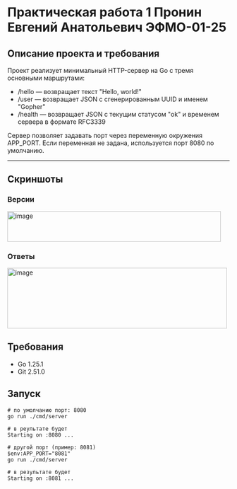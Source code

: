 # Практическая работа 1 Пронин Евгений Анатольевич ЭФМО-01-25

## Описание проекта и требования

Проект реализует минимальный HTTP-сервер на Go с тремя основными маршрутами:

* /hello — возвращает текст "Hello, world!"
* /user — возвращает JSON с сгенерированным UUID и именем "Gopher"
* /health — возвращает JSON с текущим статусом "ok" и временем сервера в формате RFC3339

Сервер позволяет задавать порт через переменную окружения APP_PORT. Если переменная не задана, используется порт 8080 по умолчанию.

---

## Скриншоты

### Версии

<img width="484" height="69" alt="image" src="https://github.com/user-attachments/assets/c322734c-eede-4509-b42f-b1ea6883d85c" />

### Ответы

<img width="498" height="137" alt="image" src="https://github.com/user-attachments/assets/492c58cb-0505-48e2-a3fb-09aa9f80b350" />


## Требования

* Go 1.25.1
* Git 2.51.0

## Запуск


```
# по умолчанию порт: 8080
go run ./cmd/server

# в реультате будет
Starting on :8080 ...

# другой порт (пример: 8081)
$env:APP_PORT="8081"
go run ./cmd/server

# в результате будет
Starting on :8081 ...
